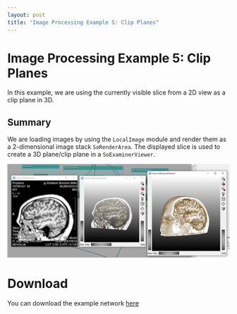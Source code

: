 ```yaml
---
layout: post
title: "Image Processing Example 5: Clip Planes"
---
```


# Image Processing Example 5: Clip Planes
In this example, we are using the currently visible slice from a 2D view as a clip plane in 3D.

## Summary
We are loading images by using the `LocalImage` module and render them as a 2-dimensional image stack `SoRenderArea`. The displayed slice is used to create a 3D plane/clip plane in a `SoExaminerViewer`.

![Screenshot](/examples/image_processing/example5/image.png)

# Download
You can download the example network [here](/examples/image_processing/example4/ImageProcessingExample5.mlab)
